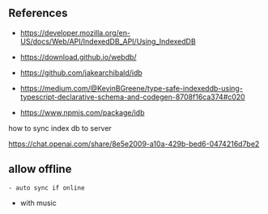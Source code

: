 ## References

- https://developer.mozilla.org/en-US/docs/Web/API/IndexedDB_API/Using_IndexedDB
- https://download.github.io/webdb/
- https://github.com/jakearchibald/idb
- https://medium.com/@KevinBGreene/type-safe-indexeddb-using-typescript-declarative-schema-and-codegen-8708f16ca374#c020

- https://www.npmjs.com/package/idb

how to sync index db to server

https://chat.openai.com/share/8e5e2009-a10a-429b-bed6-0474216d7be2

## allow offline

    - auto sync if online

- with music

